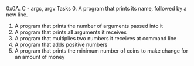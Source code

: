 0x0A. C - argc, argv
Tasks
0. A program that prints its name, followed by a new line.
1. A program that prints the number of arguments passed into it
2. A program that prints all arguments it receives
3. A program that multiplies two numbers it receives at command line
4. A program that adds positive numbers
5. A program that prints the minimum number of coins to make change for an amount of money
